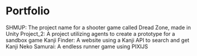 # Portfolio
SHMUP: The project name for a shooter game called Dread Zone, made in Unity
Project_2: A project utilizing agents to create a prototype for a sandbox game
Kanji Finder: A website using a Kanji API to search and get Kanji
Neko Samurai: A endless runner game using PIXIJS
